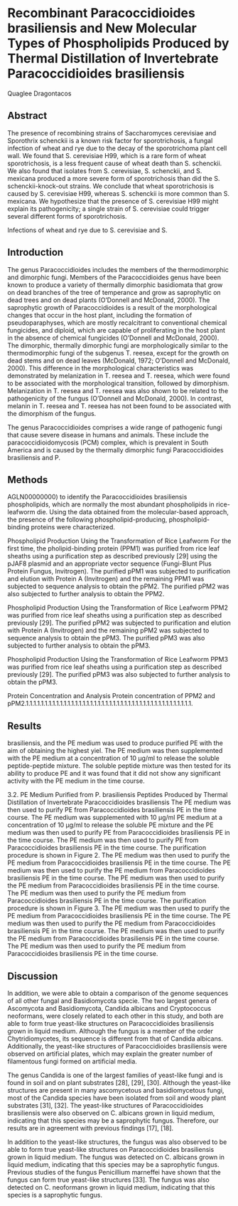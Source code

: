 # Recombinant Paracoccidioides brasiliensis and New Molecular Types of Phospholipids Produced by Thermal Distillation of Invertebrate Paracoccidioides brasiliensis
Quaglee Dragontacos


## Abstract
The presence of recombining strains of Saccharomyces cerevisiae and Sporothrix schenckii is a known risk factor for sporotrichosis, a fungal infection of wheat and rye due to the decay of the sporotrichoma plant cell wall. We found that S. cerevisiae H99, which is a rare form of wheat sporotrichosis, is a less frequent cause of wheat death than S. schenckii. We also found that isolates from S. cerevisiae, S. schenckii, and S. mexicana produced a more severe form of sporotrichosis than did the S. schenckii-knock-out strains. We conclude that wheat sporotrichosis is caused by S. cerevisiae H99, whereas S. schenckii is more common than S. mexicana. We hypothesize that the presence of S. cerevisiae H99 might explain its pathogenicity; a single strain of S. cerevisiae could trigger several different forms of sporotrichosis.

Infections of wheat and rye due to S. cerevisiae and S.


## Introduction
The genus Paracoccidioides includes the members of the thermodimorphic and dimorphic fungi. Members of the Paracoccidioides genus have been known to produce a variety of thermally dimorphic basidiomata that grow on dead branches of the tree of temperance and grow as saprophytic on dead trees and on dead plants (O’Donnell and McDonald, 2000). The saprophytic growth of Paracoccidioides is a result of the morphological changes that occur in the host plant, including the formation of pseudoparaphyses, which are mostly recalcitrant to conventional chemical fungicides, and diploid, which are capable of proliferating in the host plant in the absence of chemical fungicides (O’Donnell and McDonald, 2000). The dimorphic, thermally dimorphic fungi are morphologically similar to the thermodimorphic fungi of the subgenus T. reesea, except for the growth on dead stems and on dead leaves (McDonald, 1972; O’Donnell and McDonald, 2000). This difference in the morphological characteristics was demonstrated by melanization in T. reesea and T. reesea, which were found to be associated with the morphological transition, followed by dimorphism. Melanization in T. reesea and T. reesea was also shown to be related to the pathogenicity of the fungus (O’Donnell and McDonald, 2000). In contrast, melanin in T. reesea and T. reesea has not been found to be associated with the dimorphism of the fungus.

The genus Paracoccidioides comprises a wide range of pathogenic fungi that cause severe disease in humans and animals. These include the paracoccidioidomycosis (PCM) complex, which is prevalent in South America and is caused by the thermally dimorphic fungi Paracoccidioides brasiliensis and P.


## Methods
AGLN00000000) to identify the Paracoccidioides brasiliensis phospholipids, which are normally the most abundant phospholipids in rice-leafworm die. Using the data obtained from the molecular-based approach, the presence of the following phospholipid-producing, phospholipid-binding proteins were characterized.

Phospholipid Production Using the Transformation of Rice Leafworm
For the first time, the pholipid-binding protein (PPM1) was purified from rice leaf sheaths using a purification step as described previously [29] using the pJAF8 plasmid and an appropriate vector sequence (Fungi-Blunt Plus Protein Fungus, Invitrogen). The purified pPM1 was subjected to purification and elution with Protein A (Invitrogen) and the remaining PPM1 was subjected to sequence analysis to obtain the pPM2. The purified pPM2 was also subjected to further analysis to obtain the PPM2.

Phospholipid Production Using the Transformation of Rice Leafworm
PPM2 was purified from rice leaf sheaths using a purification step as described previously [29]. The purified pPM2 was subjected to purification and elution with Protein A (Invitrogen) and the remaining pPM2 was subjected to sequence analysis to obtain the pPM3. The purified pPM3 was also subjected to further analysis to obtain the pPM3.

Phospholipid Production Using the Transformation of Rice Leafworm
PPM3 was purified from rice leaf sheaths using a purification step as described previously [29]. The purified pPM3 was also subjected to further analysis to obtain the pPM3.

Protein Concentration and Analysis
Protein concentration of PPM2 and pPM2.1.1.1.1.1.1.1.1.1.1.1.1.1.1.1.1.1.1.1.1.1.1.1.1.1.1.1.1.1.1.1.1.1.1.1.1.1.1.1.1.1.1.1.1.


## Results
brasiliensis, and the PE medium was used to produce purified PE with the aim of obtaining the highest yiel. The PE medium was then supplemented with the PE medium at a concentration of 10 µg/ml to release the soluble peptide-peptide mixture. The soluble peptide mixture was then tested for its ability to produce PE and it was found that it did not show any significant activity with the PE medium in the time course.

3.2. PE Medium Purified from P. brasiliensis Peptides Produced by Thermal Distillation of Invertebrate Paracoccidioides brasiliensis
The PE medium was then used to purify PE from Paracoccidioides brasiliensis PE in the time course. The PE medium was supplemented with 10 µg/ml PE medium at a concentration of 10 µg/ml to release the soluble PE mixture and the PE medium was then used to purify PE from Paracoccidioides brasiliensis PE in the time course. The PE medium was then used to purify PE from Paracoccidioides brasiliensis PE in the time course. The purification procedure is shown in Figure 2. The PE medium was then used to purify the PE medium from Paracoccidioides brasiliensis PE in the time course. The PE medium was then used to purify the PE medium from Paracoccidioides brasiliensis PE in the time course. The PE medium was then used to purify the PE medium from Paracoccidioides brasiliensis PE in the time course. The PE medium was then used to purify the PE medium from Paracoccidioides brasiliensis PE in the time course. The purification procedure is shown in Figure 3. The PE medium was then used to purify the PE medium from Paracoccidioides brasiliensis PE in the time course. The PE medium was then used to purify the PE medium from Paracoccidioides brasiliensis PE in the time course. The PE medium was then used to purify the PE medium from Paracoccidioides brasiliensis PE in the time course. The PE medium was then used to purify the PE medium from Paracoccidioides brasiliensis PE in the time course.


## Discussion
In addition, we were able to obtain a comparison of the genome sequences of all other fungal and Basidiomycota specie. The two largest genera of Ascomycota and Basidiomycota, Candida albicans and Cryptococcus neoformans, were closely related to each other in this study, and both are able to form true yeast-like structures on Paracoccidioides brasiliensis grown in liquid medium. Although the fungus is a member of the order Chytridiomycetes, its sequence is different from that of Candida albicans. Additionally, the yeast-like structures of Paracoccidioides brasiliensis were observed on artificial plates, which may explain the greater number of filamentous fungi formed on artificial media.

The genus Candida is one of the largest families of yeast-like fungi and is found in soil and on plant substrates [28], [29], [30]. Although the yeast-like structures are present in many ascomycetous and basidiomycetous fungi, most of the Candida species have been isolated from soil and woody plant substrates [31], [32]. The yeast-like structures of Paracoccidioides brasiliensis were also observed on C. albicans grown in liquid medium, indicating that this species may be a saprophytic fungus. Therefore, our results are in agreement with previous findings [17], [18].

In addition to the yeast-like structures, the fungus was also observed to be able to form true yeast-like structures on Paracoccidioides brasiliensis grown in liquid medium. The fungus was detected on C. albicans grown in liquid medium, indicating that this species may be a saprophytic fungus. Previous studies of the fungus Penicillium marneffei have shown that the fungus can form true yeast-like structures [33]. The fungus was also detected on C. neoformans grown in liquid medium, indicating that this species is a saprophytic fungus.
